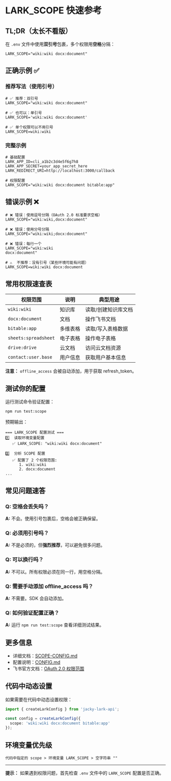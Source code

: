 # LARK_SCOPE 快速参考

## TL;DR（太长不看版）

在 `.env` 文件中使用**双引号**包裹，多个权限用**空格**分隔：

```env
LARK_SCOPE="wiki:wiki docx:document"
```

## 正确示例 ✅

### 推荐写法（使用引号）

```env
# ✅ 推荐：双引号
LARK_SCOPE="wiki:wiki docx:document"

# ✅ 也可以：单引号
LARK_SCOPE='wiki:wiki docx:document'

# ✅ 单个权限可以不用引号
LARK_SCOPE=wiki:wiki
```

### 完整示例

```env
# 基础配置
LARK_APP_ID=cli_a1b2c3d4e5f6g7h8
LARK_APP_SECRET=your_app_secret_here
LARK_REDIRECT_URI=http://localhost:3000/callback

# 权限配置
LARK_SCOPE="wiki:wiki docx:document bitable:app"
```

## 错误示例 ❌

```env
# ❌ 错误：使用逗号分隔（OAuth 2.0 标准要求空格）
LARK_SCOPE="wiki:wiki,docx:document"

# ❌ 错误：使用分号分隔
LARK_SCOPE="wiki:wiki;docx:document"

# ❌ 错误：每行一个
LARK_SCOPE="wiki:wiki
docx:document"

# ⚠️  不推荐：没有引号（某些环境可能有问题）
LARK_SCOPE=wiki:wiki docx:document
```

## 常用权限速查表

| 权限范围 | 说明 | 典型用途 |
|---------|------|---------|
| `wiki:wiki` | 知识库 | 读取/创建知识库文档 |
| `docx:document` | 文档 | 操作飞书文档 |
| `bitable:app` | 多维表格 | 读取/写入表格数据 |
| `sheets:spreadsheet` | 电子表格 | 操作电子表格 |
| `drive:drive` | 云文档 | 访问云文档资源 |
| `contact:user.base` | 用户信息 | 获取用户基本信息 |

**注意：** `offline_access` 会被自动添加，用于获取 refresh_token。

## 测试你的配置

运行测试命令验证配置：

```bash
npm run test:scope
```

预期输出：
```
=== LARK_SCOPE 配置测试 ===
1️⃣  读取环境变量配置
   ✅ LARK_SCOPE: "wiki:wiki docx:document"

2️⃣  分析 SCOPE 配置
   ✅ 配置了 2 个权限范围:
      1. wiki:wiki
      2. docx:document
...
```

## 常见问题速答

### Q: 空格会丢失吗？
**A:** 不会。使用引号包裹后，空格会被正确保留。

### Q: 必须用引号吗？
**A:** 不是必须的，但**强烈推荐**，可以避免很多问题。

### Q: 可以换行吗？
**A:** 不可以。所有权限必须在同一行，用空格分隔。

### Q: 需要手动添加 offline_access 吗？
**A:** 不需要。SDK 会自动添加。

### Q: 如何验证配置正确？
**A:** 运行 `npm run test:scope` 查看详细测试结果。

## 更多信息

- 详细文档：[SCOPE-CONFIG.md](./SCOPE-CONFIG.md)
- 配置说明：[CONFIG.md](./CONFIG.md)
- 飞书官方文档：[OAuth 2.0 权限范围](https://open.feishu.cn/document/common-capabilities/sso/api/oauth)

## 代码中动态设置

如果需要在代码中动态设置权限：

```typescript
import { createLarkConfig } from 'jacky-lark-api';

const config = createLarkConfig({
  scope: 'wiki:wiki docx:document bitable:app'
});
```

## 环境变量优先级

```
代码中指定的 scope > 环境变量 LARK_SCOPE > 空字符串 ""
```

---

**提示：** 如果遇到权限问题，首先检查 `.env` 文件中的 `LARK_SCOPE` 配置是否正确。


